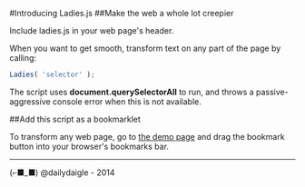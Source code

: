 #Introducing Ladies.js
##Make the web a whole lot creepier

Include ladies.js in your web page's header.

When you want to get smooth, transform text on any part of the page by calling:

```javascript
Ladies( 'selector' );
```

The script uses __document.querySelectorAll__ to run, and throws a passive-aggressive console error when this is not available.

##Add this script as a bookmarklet

To transform any web page, go to [the demo page](http://geoffdaigle.co/demos/ladies/) and drag the bookmark button into your browser's bookmarks bar.

---

(⌐■_■)  @dailydaigle - 2014